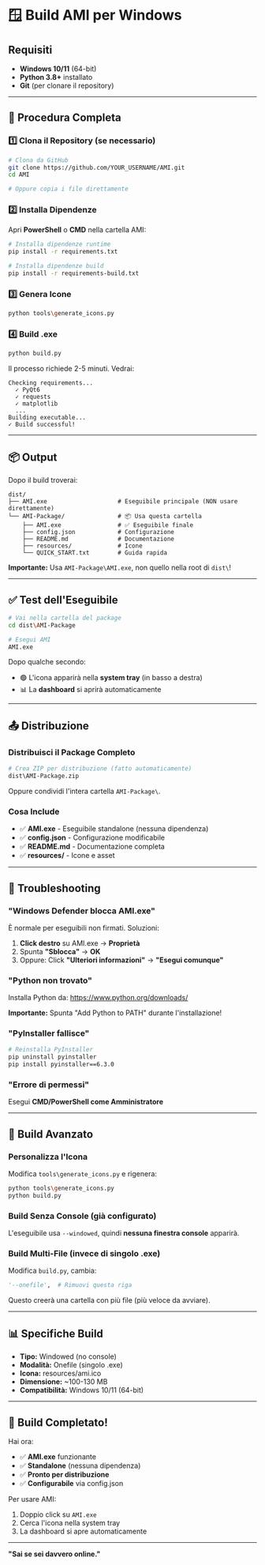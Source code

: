 # 🪟 Build AMI per Windows

## Requisiti

- **Windows 10/11** (64-bit)
- **Python 3.8+** installato
- **Git** (per clonare il repository)

---

## 🚀 Procedura Completa

### 1️⃣ Clona il Repository (se necessario)

```bash
# Clona da GitHub
git clone https://github.com/YOUR_USERNAME/AMI.git
cd AMI

# Oppure copia i file direttamente
```

### 2️⃣ Installa Dipendenze

Apri **PowerShell** o **CMD** nella cartella AMI:

```bash
# Installa dipendenze runtime
pip install -r requirements.txt

# Installa dipendenze build
pip install -r requirements-build.txt
```

### 3️⃣ Genera Icone

```bash
python tools\generate_icons.py
```

### 4️⃣ Build .exe

```bash
python build.py
```

Il processo richiede 2-5 minuti. Vedrai:
```
Checking requirements...
  ✓ PyQt6
  ✓ requests
  ✓ matplotlib
  ...
Building executable...
✓ Build successful!
```

---

## 📦 Output

Dopo il build troverai:

```
dist/
├── AMI.exe                    # Eseguibile principale (NON usare direttamente)
└── AMI-Package/               # 📦 Usa questa cartella
    ├── AMI.exe                # ✅ Eseguibile finale
    ├── config.json            # Configurazione
    ├── README.md              # Documentazione
    ├── resources/             # Icone
    └── QUICK_START.txt        # Guida rapida
```

**Importante:** Usa `AMI-Package\AMI.exe`, non quello nella root di `dist\`!

---

## ✅ Test dell'Eseguibile

```bash
# Vai nella cartella del package
cd dist\AMI-Package

# Esegui AMI
AMI.exe
```

Dopo qualche secondo:
- 🟢 L'icona apparirà nella **system tray** (in basso a destra)
- 📊 La **dashboard** si aprirà automaticamente

---

## 📤 Distribuzione

### Distribuisci il Package Completo

```bash
# Crea ZIP per distribuzione (fatto automaticamente)
dist\AMI-Package.zip
```

Oppure condividi l'intera cartella `AMI-Package\`.

### Cosa Include

- ✅ **AMI.exe** - Eseguibile standalone (nessuna dipendenza)
- ✅ **config.json** - Configurazione modificabile
- ✅ **README.md** - Documentazione completa
- ✅ **resources/** - Icone e asset

---

## 🔧 Troubleshooting

### "Windows Defender blocca AMI.exe"

È normale per eseguibili non firmati. Soluzioni:

1. **Click destro** su AMI.exe → **Proprietà**
2. Spunta **"Sblocca"** → **OK**
3. Oppure: Click **"Ulteriori informazioni"** → **"Esegui comunque"**

### "Python non trovato"

Installa Python da: https://www.python.org/downloads/

**Importante:** Spunta "Add Python to PATH" durante l'installazione!

### "PyInstaller fallisce"

```bash
# Reinstalla PyInstaller
pip uninstall pyinstaller
pip install pyinstaller==6.3.0
```

### "Errore di permessi"

Esegui **CMD/PowerShell come Amministratore**

---

## 🎯 Build Avanzato

### Personalizza l'Icona

Modifica `tools\generate_icons.py` e rigenera:

```bash
python tools\generate_icons.py
python build.py
```

### Build Senza Console (già configurato)

L'eseguibile usa `--windowed`, quindi **nessuna finestra console** apparirà.

### Build Multi-File (invece di singolo .exe)

Modifica `build.py`, cambia:
```python
'--onefile',  # Rimuovi questa riga
```

Questo creerà una cartella con più file (più veloce da avviare).

---

## 📊 Specifiche Build

- **Tipo:** Windowed (no console)
- **Modalità:** Onefile (singolo .exe)
- **Icona:** resources/ami.ico
- **Dimensione:** ~100-130 MB
- **Compatibilità:** Windows 10/11 (64-bit)

---

## 🎉 Build Completato!

Hai ora:
- ✅ **AMI.exe** funzionante
- ✅ **Standalone** (nessuna dipendenza)
- ✅ **Pronto per distribuzione**
- ✅ **Configurabile** via config.json

Per usare AMI:
1. Doppio click su `AMI.exe`
2. Cerca l'icona nella system tray
3. La dashboard si apre automaticamente

---

**"Sai se sei davvero online."**
